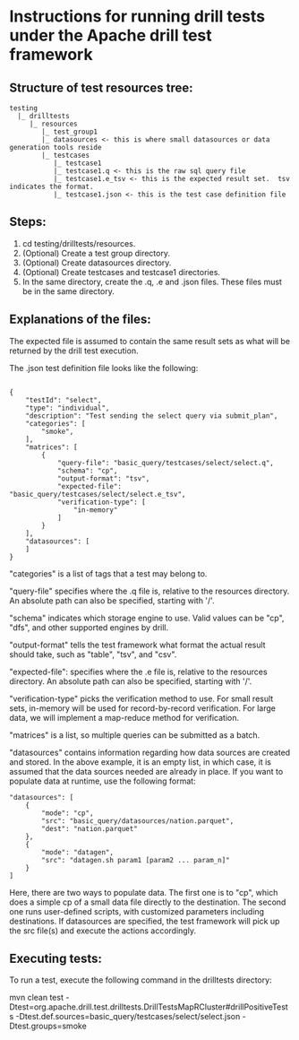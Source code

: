 # Instructions for running drill tests under the Apache drill test framework

## Structure of test resources tree:

    testing
      |_ drilltests
         |_ resources
            |_ test_group1
            |_ datasources <- this is where small datasources or data generation tools reside
            |_ testcases
               |_ testcase1
               |_ testcase1.q <- this is the raw sql query file
               |_ testcase1.e_tsv <- this is the expected result set.  tsv indicates the format.
               |_ testcase1.json <- this is the test case definition file

## Steps:

1. cd testing/drilltests/resources.
2. (Optional) Create a test group directory.
3. (Optional) Create datasources directory.
4. (Optional) Create testcases and testcase1 directories.
5. In the same directory, create the .q, .e and .json files.  These files must be in the same directory.


## Explanations of the files:

The expected file is assumed to contain the same result sets as what will be returned by the drill test execution.

The .json test definition file looks like the following:

<pre><code>
{
    "testId": "select",
    "type": "individual",
    "description": "Test sending the select query via submit_plan",
    "categories": [
        "smoke",
    ],
    "matrices": [
        {
            "query-file": "basic_query/testcases/select/select.q",
            "schema": "cp",
            "output-format": "tsv",
            "expected-file": "basic_query/testcases/select/select.e_tsv",
            "verification-type": [
                "in-memory"
            ]
        }
    ],
    "datasources": [
    ]
}
</code></pre>

"categories" is a list of tags that a test may belong to.

"query-file" specifies where the .q file is, relative to the resources directory.  An absolute path can also be specified, starting with '/'.

"schema" indicates which storage engine to use.  Valid values can be "cp", "dfs", and other supported engines by drill.

"output-format" tells the test framework what format the actual result should take, such as "table", "tsv", and "csv".

"expected-file": specifies where the .e file is, relative to the resources directory.  An absolute path can also be specified, starting with '/'.

"verification-type" picks the verification method to use.  For small result sets, in-memory will be used for record-by-record verification.  For large data, we will implement a map-reduce method for verification.

"matrices" is a list, so multiple queries can be submitted as a batch.

"datasources" contains information regarding how data sources are created and stored.  In the above example, it is an empty list, in which case, it is assumed that the data sources needed are already in place.  If you want to populate data at runtime, use the following format:

    "datasources": [
        {
            "mode": "cp",
            "src": "basic_query/datasources/nation.parquet",
            "dest": "nation.parquet"
        },
        {
            "mode": "datagen",
            "src": "datagen.sh param1 [param2 ... param_n]"
        }
    ]

Here, there are two ways to populate data.  The first one is to "cp", which does a simple cp of a small data file directly to the destination.  The second one runs user-defined scripts, with customized parameters including destinations.  If datasources are specified, the test framework will pick up the src file(s) and execute the actions accordingly.


## Executing tests:

To run a test, execute the following command in the drilltests directory:

mvn clean test -Dtest=org.apache.drill.test.drilltests.DrillTestsMapRCluster#drillPositiveTests -Dtest.def.sources=basic_query/testcases/select/select.json -Dtest.groups=smoke

